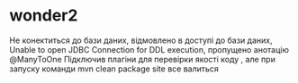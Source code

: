 # wonder2
Не конектиться до бази даних, відмовлено в доступі до бази даних, Unable to open JDBC Connection for DDL execution, пропущено анотацію @ManyToOne
Підключив плагіни для перевірки якості коду , але при запуску команди mvn clean package site все валиться

